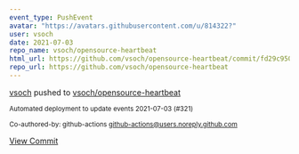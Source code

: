 ```yaml
---
event_type: PushEvent
avatar: "https://avatars.githubusercontent.com/u/814322?"
user: vsoch
date: 2021-07-03
repo_name: vsoch/opensource-heartbeat
html_url: https://github.com/vsoch/opensource-heartbeat/commit/fd29c950ea6688e9e68009607e7dfd70f714e07e
repo_url: https://github.com/vsoch/opensource-heartbeat
---
```


<a href='https://github.com/vsoch' target='_blank'>vsoch</a> pushed to <a href='https://github.com/vsoch/opensource-heartbeat' target='_blank'>vsoch/opensource-heartbeat</a>

<small>Automated deployment to update events 2021-07-03 (#321)

Co-authored-by: github-actions <github-actions@users.noreply.github.com></small>

<a href='https://github.com/vsoch/opensource-heartbeat/commit/fd29c950ea6688e9e68009607e7dfd70f714e07e' target='_blank'>View Commit</a>